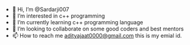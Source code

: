 - 👋 Hi, I’m @Sardarji007
- 👀 I’m interested in c++ programming
- 🌱 I’m currently learning c++ programming language
- 💞️ I’m looking to collaborate on some good coders and best mentors
- 📫 How to reach me adityajaat0000@gmail.com this is my emial id.

<!---
Sardarji007/Sardarji007 is a ✨ special ✨ repository because its `README.md` (this file) appears on your GitHub profile.
You can click the Preview link to take a look at your changes.
--->
